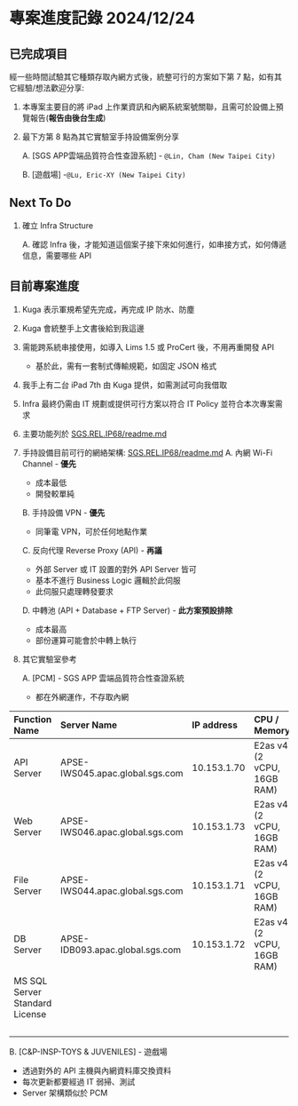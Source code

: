 # 專案進度記錄 2024/12/24

## 已完成項目

經一些時間試驗其它種類存取內網方式後，統整可行的方案如下第 7 點，如有其它經驗/想法歡迎分享:
1. 本專案主要目的將 iPad 上作業資訊和內網系統案號關聯，且需可於設備上預覽報告(**報告由後台生成**)
2. 最下方第 8 點為其它實驗室手持設備案例分享
   
   A. [SGS APP雲端品質符合性查證系統] - `@Lin, Cham (New Taipei City)`
   
   B. [遊戲場] -`@Lu, Eric-XY (New Taipei City)`

## Next To Do

1. 確立 Infra Structure
   
   A. 確認 Infra 後，才能知道這個案子接下來如何進行，如串接方式，如何傳遞信息，需要哪些 API

## 目前專案進度

1. Kuga 表示軍規希望先完成，再完成 IP 防水、防塵
2. Kuga 會統整手上文書後給到我這邊
3. 需能跨系統串接使用，如導入 Lims 1.5 或 ProCert 後，不用再重開發 API
   - 基於此，需有一套制式傳輸規範，如固定 JSON 格式
4. 我手上有二台 iPad 7th 由 Kuga 提供，如需測試可向我借取
5. Infra 最終仍需由 IT 規劃或提供可行方案以符合 IT Policy 並符合本次專案需求
6. 主要功能列於 [SGS.REL.IP68/readme.md](../../../README.md)
7. 手持設備目前可行的網絡架構: [SGS.REL.IP68/readme.md](../../../README.md)
   A. 內網 Wi-Fi Channel - **優先**
   - 成本最低
   - 開發較單純

   B. 手持設備 VPN - **優先**
   - 同筆電 VPN，可於任何地點作業

   C. 反向代理 Reverse Proxy (API) - **再議**
   - 外部 Server 或 IT 設置的對外 API Server 皆可
   - 基本不進行 Business Logic 邏輯於此伺服
   - 此伺服只處理轉發要求

   D. 中轉池 (API + Database + FTP Server) - **此方案預設排除**
   - 成本最高
   - 部份運算可能會於中轉上執行

8. 其它實驗室參考

   A. [PCM] - SGS APP 雲端品質符合性查證系統
   - 都在外網運作，不存取內網

| Function Name                  | Server Name                     | IP address   | CPU / Memory               | Disk size | EUR      | NTD       | Period  |
|:--------------------------------|:---------------------------------|:--------------|:----------------------------|:-----------|:----------|:-----------|:---------|
| API Server                     | APSE-IWS045.apac.global.sgs.com | 10.153.1.70  | E2as v4 (2 vCPU, 16GB RAM) | 64GB      | 107.31   | 3,490.79  | Monthly |
| Web Server                     | APSE-IWS046.apac.global.sgs.com | 10.153.1.73  | E2as v4 (2 vCPU, 16GB RAM) | 64GB      | 107.31   | 3,490.79  | Monthly |
| File Server                    | APSE-IWS044.apac.global.sgs.com | 10.153.1.71  | E2as v4 (2 vCPU, 16GB RAM) | 256GB     | 119.64   | 3,891.89  | Monthly |
| DB Server                      | APSE-IDB093.apac.global.sgs.com | 10.153.1.72  | E2as v4 (2 vCPU, 16GB RAM) | 64GB      | 107.31   | 3,490.79  | Monthly |
| MS SQL Server Standard License |                                 |              |                            |           | 617.00   | 1,672.58  | Yearly  |
|                                |                                 |              |                            |           | 1,058.57 | 16,036.86 |         |

   B. [C&P-INSP-TOYS & JUVENILES] - 遊戲場
   - 透過對外的 API 主機與內網資料庫交換資料
   - 每次更新都要經過 IT 弱掃、測試
   - Server 架構類似於 PCM
